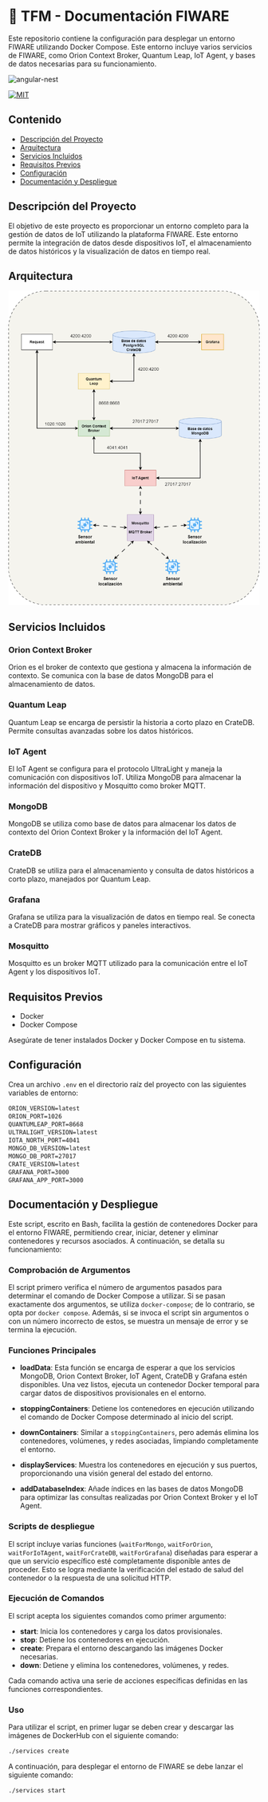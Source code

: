  # :page_facing_up: TFM - Documentación FIWARE 
 
Este repositorio contiene la configuración para desplegar un entorno FIWARE utilizando Docker Compose. Este entorno incluye varios servicios de FIWARE, como Orion Context Broker, Quantum Leap, IoT Agent, y bases de datos necesarias para su funcionamiento.

![angular-nest](https://www.fiware.org/wp-content/uploads/2018/05/FW_VERT_noclaim_RGB-forms.png)


[![MIT](https://img.shields.io/packagist/l/doctrine/orm.svg)]()

## Contenido

- [Descripción del Proyecto](#descripción-del-proyecto)
- [Arquitectura](#arquitectura)
- [Servicios Incluidos](#servicios-incluidos)
- [Requisitos Previos](#requisitos-previos)
- [Configuración](#configuración)
- [Documentación y Despliegue](#documentación-y-despliegue)

## Descripción del Proyecto

El objetivo de este proyecto es proporcionar un entorno completo para la gestión de datos de IoT utilizando la plataforma FIWARE. Este entorno permite la integración de datos desde dispositivos IoT, el almacenamiento de datos históricos y la visualización de datos en tiempo real.

## Arquitectura

![image](docs/imgs/arquitectura.png)


## Servicios Incluidos

### Orion Context Broker

Orion es el broker de contexto que gestiona y almacena la información de contexto. Se comunica con la base de datos MongoDB para el almacenamiento de datos.

### Quantum Leap

Quantum Leap se encarga de persistir la historia a corto plazo en CrateDB. Permite consultas avanzadas sobre los datos históricos.

### IoT Agent

El IoT Agent se configura para el protocolo UltraLight y maneja la comunicación con dispositivos IoT. Utiliza MongoDB para almacenar la información del dispositivo y Mosquitto como broker MQTT.

### MongoDB

MongoDB se utiliza como base de datos para almacenar los datos de contexto del Orion Context Broker y la información del IoT Agent.

### CrateDB

CrateDB se utiliza para el almacenamiento y consulta de datos históricos a corto plazo, manejados por Quantum Leap.

### Grafana

Grafana se utiliza para la visualización de datos en tiempo real. Se conecta a CrateDB para mostrar gráficos y paneles interactivos.

### Mosquitto

Mosquitto es un broker MQTT utilizado para la comunicación entre el IoT Agent y los dispositivos IoT.

## Requisitos Previos

- Docker
- Docker Compose

Asegúrate de tener instalados Docker y Docker Compose en tu sistema.

## Configuración

Crea un archivo `.env` en el directorio raíz del proyecto con las siguientes variables de entorno:

```env
ORION_VERSION=latest
ORION_PORT=1026
QUANTUMLEAP_PORT=8668
ULTRALIGHT_VERSION=latest
IOTA_NORTH_PORT=4041
MONGO_DB_VERSION=latest
MONGO_DB_PORT=27017
CRATE_VERSION=latest
GRAFANA_PORT=3000
GRAFANA_APP_PORT=3000
```

## Documentación y Despliegue

Este script, escrito en Bash, facilita la gestión de contenedores Docker para el entorno FIWARE, permitiendo crear, iniciar, detener y eliminar contenedores y recursos asociados. A continuación, se detalla su funcionamiento:

### Comprobación de Argumentos

El script primero verifica el número de argumentos pasados para determinar el comando de Docker Compose a utilizar. Si se pasan exactamente dos argumentos, se utiliza `docker-compose`; de lo contrario, se opta por `docker compose`. Además, si se invoca el script sin argumentos o con un número incorrecto de estos, se muestra un mensaje de error y se termina la ejecución.

### Funciones Principales

- **loadData**: Esta función se encarga de esperar a que los servicios MongoDB, Orion Context Broker, IoT Agent, CrateDB y Grafana estén disponibles. Una vez listos, ejecuta un contenedor Docker temporal para cargar datos de dispositivos provisionales en el entorno.

- **stoppingContainers**: Detiene los contenedores en ejecución utilizando el comando de Docker Compose determinado al inicio del script.

- **downContainers**: Similar a `stoppingContainers`, pero además elimina los contenedores, volúmenes, y redes asociadas, limpiando completamente el entorno.

- **displayServices**: Muestra los contenedores en ejecución y sus puertos, proporcionando una visión general del estado del entorno.

- **addDatabaseIndex**: Añade índices en las bases de datos MongoDB para optimizar las consultas realizadas por Orion Context Broker y el IoT Agent.

### Scripts de despliegue

El script incluye varias funciones (`waitForMongo`, `waitForOrion`, `waitForIoTAgent`, `waitForCrateDB`, `waitForGrafana`) diseñadas para esperar a que un servicio específico esté completamente disponible antes de proceder. Esto se logra mediante la verificación del estado de salud del contenedor o la respuesta de una solicitud HTTP.

### Ejecución de Comandos

El script acepta los siguientes comandos como primer argumento:

- **start**: Inicia los contenedores y carga los datos provisionales.
- **stop**: Detiene los contenedores en ejecución.
- **create**: Prepara el entorno descargando las imágenes Docker necesarias.
- **down**: Detiene y elimina los contenedores, volúmenes, y redes.

Cada comando activa una serie de acciones específicas definidas en las funciones correspondientes.

### Uso

Para utilizar el script, en primer lugar se deben crear y descargar las imágenes de DockerHub con el siguiente comando:

```bash
./services create
```

A continuación, para desplegar el entorno de FIWARE se debe lanzar el siguiente comando:

```bash
./services start
```
